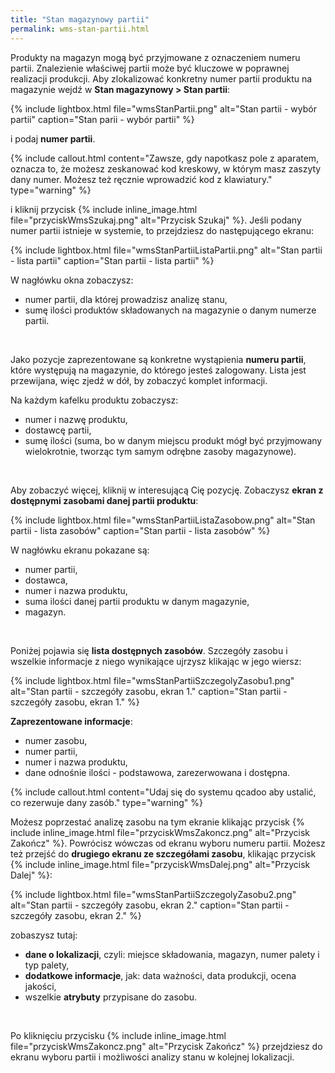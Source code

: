 ```yaml
---
title: "Stan magazynowy partii"
permalink: wms-stan-partii.html 
---
```


Produkty na magazyn mogą być przyjmowane z oznaczeniem numeru partii. Znalezienie właściwej partii może być kluczowe w poprawnej realizacji produkcji. Aby zlokalizować konkretny numer partii produktu na magazynie wejdź w **Stan magazynowy > Stan partii**:

{% include lightbox.html file="wmsStanPartii.png" alt="Stan partii - wybór partii" caption="Stan parii - wybór partii" %}

i podaj **numer partii**. 

{% include callout.html content="Zawsze, gdy napotkasz pole z aparatem, oznacza to, że możesz zeskanować kod kreskowy, w którym masz zaszyty dany numer. Możesz też ręcznie wprowadzić kod z klawiatury." type="warning" %}

i kliknij przycisk {% include inline_image.html file="przyciskWmsSzukaj.png" alt="Przycisk Szukaj" %}. Jeśli podany numer partii istnieje w systemie, to przejdziesz do następującego ekranu:

{% include lightbox.html file="wmsStanPartiiListaPartii.png" alt="Stan partii - lista partii" caption="Stan partii - lista partii" %}

W nagłówku okna zobaczysz:
- numer partii, dla której prowadzisz analizę stanu,
- sumę ilości produktów składowanych na magazynie o danym numerze partii.

<br/>

Jako pozycje zaprezentowane są konkretne wystąpienia **numeru partii**, które występują na magazynie, do którego jesteś zalogowany. Lista jest przewijana, więc zjedź w dół, by zobaczyć komplet informacji. 

Na każdym kafelku produktu zobaczysz:
- numer i nazwę produktu,
- dostawcę partii,
- sumę ilości (suma, bo w danym miejscu produkt mógł być przyjmowany wielokrotnie, tworząc tym samym odrębne zasoby magazynowe).

<br/>

Aby zobaczyć więcej, kliknij w interesującą Cię pozycję. Zobaczysz **ekran z dostępnymi zasobami danej partii produktu**:

{% include lightbox.html file="wmsStanPartiiListaZasobow.png" alt="Stan partii - lista zasobów" caption="Stan partii - lista zasobów" %}

W nagłówku ekranu pokazane są:
- numer partii,
- dostawca,
- numer i nazwa produktu,
- suma ilości danej partii produktu w danym magazynie,
- magazyn.

<br/>

Poniżej pojawia się **lista dostępnych zasobów**. Szczegóły zasobu i wszelkie informacje z niego wynikające ujrzysz klikając w jego wiersz:

{% include lightbox.html file="wmsStanPartiiSzczegolyZasobu1.png" alt="Stan partii - szczegóły zasobu, ekran 1." caption="Stan partii - szczegóły zasobu, ekran 1." %}

**Zaprezentowane informacje**:
- numer zasobu,
- numer partii,
- numer i nazwa produktu,
- dane odnośnie ilości - podstawowa, zarezerwowana i dostępna.

{% include callout.html content="Udaj się do systemu qcadoo aby ustalić, co rezerwuje dany zasób." type="warning" %}

Możesz poprzestać analizę zasobu na tym ekranie klikając przycisk {% include inline_image.html file="przyciskWmsZakoncz.png" alt="Przycisk Zakończ" %}. Powrócisz wówczas od ekranu wyboru numeru partii. Możesz też przejść do **drugiego ekranu ze szczegółami zasobu**, klikając przycisk {% include inline_image.html file="przyciskWmsDalej.png" alt="Przycisk Dalej" %}:

{% include lightbox.html file="wmsStanPartiiSzczegolyZasobu2.png" alt="Stan partii - szczegóły zasobu, ekran 2." caption="Stan partii - szczegóły zasobu, ekran 2." %}

zobaszysz tutaj:
- **dane o lokalizacji**, czyli: miejsce składowania, magazyn, numer palety i typ palety,
- **dodatkowe informacje**, jak: data ważności, data produkcji, ocena jakości,
- wszelkie **atrybuty** przypisane do zasobu.

<br/>

Po kliknięciu przycisku {% include inline_image.html file="przyciskWmsZakoncz.png" alt="Przycisk Zakończ" %} przejdziesz do ekranu wyboru partii i możliwości analizy stanu w kolejnej lokalizacji.
